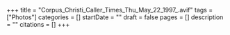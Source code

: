 +++
title = "Corpus_Christi_Caller_Times_Thu_May_22_1997_.avif"
tags = ["Photos"]
categories = []
startDate = ""
draft = false
pages = []
description = ""
citations = []
+++
